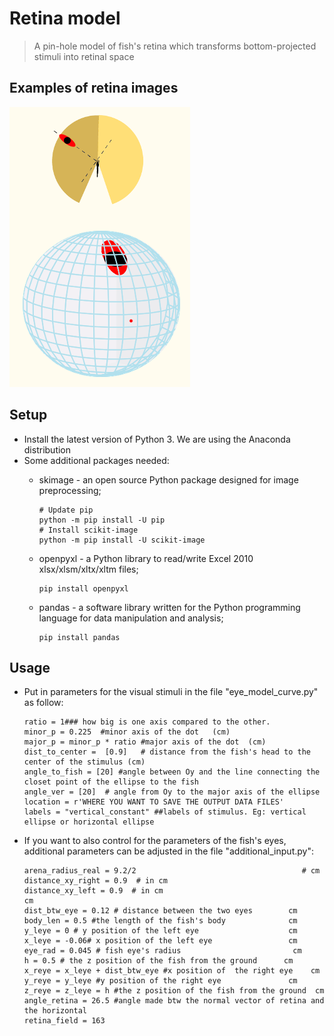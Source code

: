 # Retina model
> A pin-hole model of fish's retina which transforms bottom-projected stimuli into retinal space

## Examples of retina images 
![Example image](./retina_image.png)

## Setup
* Install the latest version of Python 3. We are using the Anaconda distribution
* Some additional packages needed: 
    * skimage - an open source Python package designed for image preprocessing; 
      ```
      # Update pip
      python -m pip install -U pip
      # Install scikit-image
      python -m pip install -U scikit-image
      ```   
    * openpyxl  - a Python library to read/write Excel 2010 xlsx/xlsm/xltx/xltm files; 
      ```
      pip install openpyxl      
      ```
   
    * pandas - a software library written for the Python programming language for data manipulation and analysis; 
      ```
      pip install pandas
      ```

## Usage
* Put in parameters for the visual stimuli in the file "eye_model_curve.py" as follow:
   ```
   ratio = 1### how big is one axis compared to the other.
   minor_p = 0.225  #minor axis of the dot   (cm)
   major_p = minor_p * ratio #major axis of the dot  (cm)
   dist_to_center =  [0.9]   # distance from the fish's head to the center of the stimulus (cm) 
   angle_to_fish = [20] #angle between Oy and the line connecting the closet point of the ellipse to the fish
   angle_ver = [20]  # angle from Oy to the major axis of the ellipse  
   location = r'WHERE YOU WANT TO SAVE THE OUTPUT DATA FILES'
   labels = "vertical_constant" ##labels of stimulus. Eg: vertical ellipse or horizontal ellipse
   ```
   
* If you want to also control for the parameters of the fish's eyes, additional parameters can be adjusted in the file "additional_input.py":
   ```
   arena_radius_real = 9.2/2                                     # cm
   distance_xy_right = 0.9  # in cm
   distance_xy_left = 0.9  # in cm                                          cm
   dist_btw_eye = 0.12 # distance between the two eyes        cm
   body_len = 0.5 #the length of the fish's body              cm
   y_leye = 0 # y position of the left eye                    cm
   x_leye = -0.06# x position of the left eye                 cm
   eye_rad = 0.045 # fish eye's radius                         cm
   h = 0.5 # the z position of the fish from the ground      cm
   x_reye = x_leye + dist_btw_eye #x position of  the right eye    cm
   y_reye = y_leye #y position of the right eye               cm
   z_reye = z_leye = h #the z position of the fish from the ground  cm
   angle_retina = 26.5 #angle made btw the normal vector of retina and the horizontal
   retina_field = 163
   ```
   
